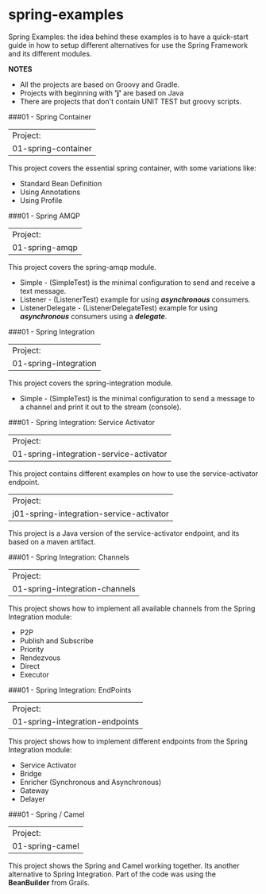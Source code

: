 spring-examples
===============

Spring Examples: the idea behind these examples is to have a quick-start guide in how to setup different alternatives for use the Spring Framework and its different modules.

**NOTES**

 * All the projects are based on Groovy and Gradle.
 * Projects with beginning with **'j'** are based on Java 
 * There are projects that don't contain UNIT TEST but groovy scripts.

###01 - Spring Container
<table>
<tr><td>Project:</td></tr>
<tr><td>01-spring-container</td></tr>
</table>

This project covers the essential spring container, with some variations like:

 * Standard Bean Definition
 * Using Annotations
 * Using Profile
 
###01 - Spring AMQP 
<table>
<tr><td>Project:</td></tr>
<tr><td>01-spring-amqp</td></tr>
</table>

This project covers the spring-amqp module.

 * Simple - (SimpleTest) is the minimal configuration to send and receive a text message.
 * Listener - (ListenerTest) example for using ***asynchronous*** consumers.
 * ListenerDelegate - (ListenerDelegateTest) example for using ***asynchronous*** consumers using a ***delegate***. 
 
###01 - Spring Integration
<table>
<tr><td>Project:</td></tr>
<tr><td>01-spring-integration</td></tr>
</table>
 
This project covers the spring-integration module.
 
 * Simple - (SimpleTest) is the minimal configuration to send a message to a channel and print it out to the stream (console).
 
###01 - Spring Integration: Service Activator
<table>
<tr><td>Project:</td></tr>
<tr><td>01-spring-integration-service-activator</td></tr>
</table>

This project contains different examples on how to use the service-activator endpoint.

<table>
<tr><td>Project:</td></tr>
<tr><td>j01-spring-integration-service-activator</td></tr>
</table>

This project is a Java version of the service-activator endpoint, and its based on a maven artifact.

###01 - Spring Integration: Channels
<table>
<tr><td>Project:</td></tr>
<tr><td>01-spring-integration-channels</td></tr>
</table>

This project shows how to implement all available channels from the Spring Integration module:

 * P2P
 * Publish and Subscribe
 * Priority
 * Rendezvous
 * Direct
 * Executor

###01 - Spring Integration: EndPoints
<table>
<tr><td>Project:</td></tr>
<tr><td>01-spring-integration-endpoints</td></tr>
</table>

This project shows how to implement different endpoints from the Spring Integration module:

 * Service Activator
 * Bridge
 * Enricher (Synchronous and Asynchronous)
 * Gateway
 * Delayer

###01 - Spring / Camel
<table>
<tr><td>Project:</td></tr>
<tr><td>01-spring-camel</td></tr>
</table>

This project shows the Spring and Camel working together. Its another alternative to Spring Integration. Part of the code was using the **BeanBuilder** from Grails.

 
 